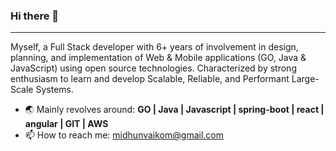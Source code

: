 ### Hi there 👋
------------------------------------------------------------
Myself, a Full Stack developer with 6+ years of involvement in design, planning, and implementation of Web & Mobile applications (GO, Java & JavaScript) using open source technologies. Characterized by strong enthusiasm to learn and develop Scalable, Reliable, and Performant Large-Scale Systems.

- 🌏 Mainly revolves around:  **GO | Java | Javascript | spring-boot | react | angular | GIT | AWS**
- 📫 How to reach me: [midhunvaikom@gmail.com](mailto:midhunvaikom@gmail.com)
<!--
**midhunmohan/midhunmohan** is a ✨ _special_ ✨ repository because its `README.md` (this file) appears on your GitHub profile.

Here are some ideas to get you started:

- 🔭 I’m currently working on ...
- 🌱 I’m currently learning ...
- 👯 I’m looking to collaborate on ...
- 🤔 I’m looking for help with ...
- 💬 Ask me about ...
- 📫 How to reach me: ...
- 😄 Pronouns: ...
- ⚡ Fun fact: ...
-->
